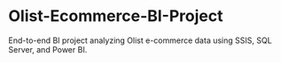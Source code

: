 # Olist-Ecommerce-BI-Project
End-to-end BI project analyzing Olist e-commerce data using SSIS, SQL Server, and Power BI.
